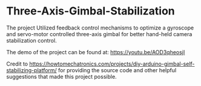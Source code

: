 # Three-Axis-Gimbal-Stabilization
The project Utilized feedback control mechanisms to optimize a gyroscope and servo-motor controlled three-axis gimbal for better hand-held camera stabilization control.

The demo of the project can be found at: https://youtu.be/AOD3qheosjI

Credit to https://howtomechatronics.com/projects/diy-arduino-gimbal-self-stabilizing-platform/ for providing the source code and other helpful suggestions that made this project possible.
